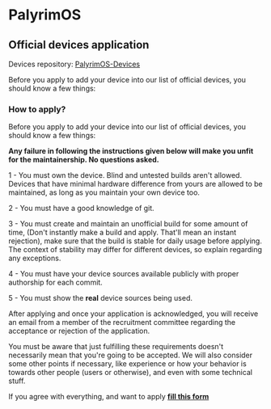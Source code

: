 # PalyrimOS

## Official devices application

Devices repository: [PalyrimOS-Devices](https://github.com/PalyrimOS-Devices)

Before you apply to add your device into our list of official devices, you should know a few things:

### How to apply?

Before you apply to add your device into our list of official devices, you should know a few things:

**Any failure in following the instructions given below will make you unfit for the maintainership. No questions asked.**

1 - You must own the device. Blind and untested builds aren't allowed. Devices that have minimal hardware difference from yours are allowed to be maintained, as long as you maintain your own device too.

2 - You must have a good knowledge of git.

3 - You must create and maintain an unofficial build for some amount of time, (Don't instantly make a build and apply. That'll mean an instant rejection), make sure that the build is stable for daily usage before applying. The context of stability may differ for different devices, so explain regarding any exceptions.

4 - You must have your device sources available publicly with proper authorship for each commit.

5 - You must show the **real** device sources being used.


After applying and once your application is acknowledged, you will receive an email from a member of the recruitment committee regarding the acceptance or rejection of the application.

You must be aware that just fulfilling these requirements doesn't necessarily mean that you're going to be accepted. We will also consider some other points if necessary, like experience or how your behavior is towards other people (users or otherwise), and even with some technical stuff.

If you agree with everything, and want to apply [**fill this form**](https://github.com/PalyrimOS/official_devices/issues/new/choose)
